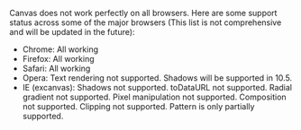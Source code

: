Canvas does not work perfectly on all browsers. Here are some support status across some of the major browsers (This list is not comprehensive and will be updated in the future):

  * Chrome: All working
  * Firefox: All working
  * Safari: All working
  * Opera: Text rendering not supported. Shadows will be supported in 10.5.
  * IE (excanvas): Shadows not supported. toDataURL not supported. Radial gradient not supported. Pixel manipulation not supported. Composition not supported. Clipping not supported. Pattern is only partially supported.